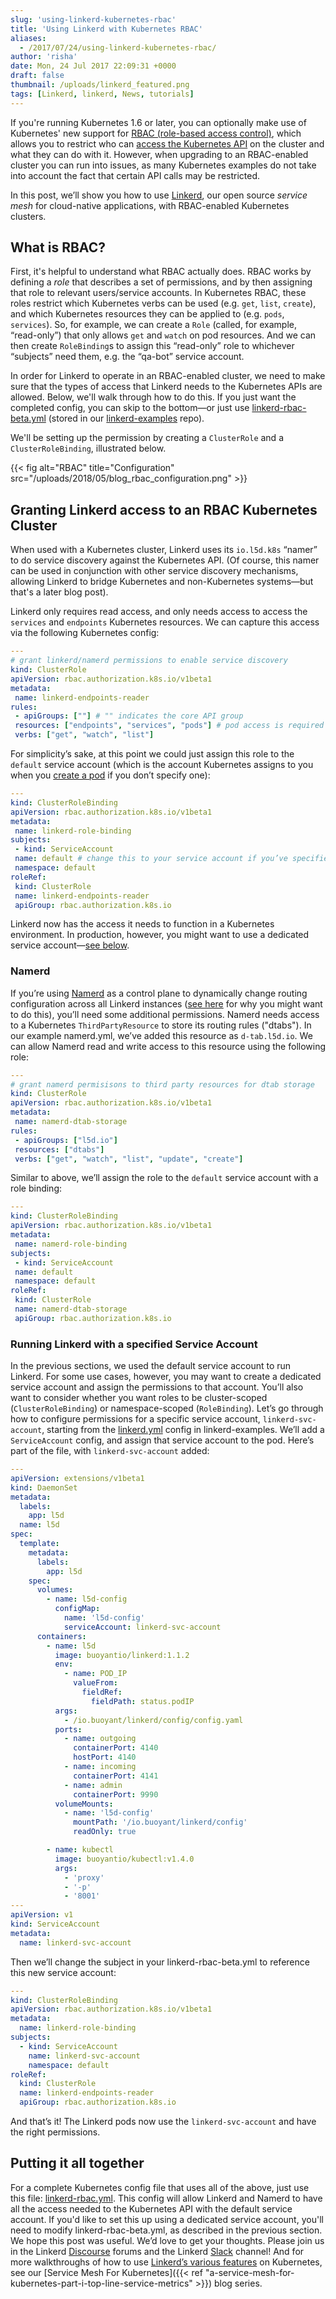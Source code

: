 ```yaml
---
slug: 'using-linkerd-kubernetes-rbac'
title: 'Using Linkerd with Kubernetes RBAC'
aliases:
  - /2017/07/24/using-linkerd-kubernetes-rbac/
author: 'risha'
date: Mon, 24 Jul 2017 22:09:31 +0000
draft: false
thumbnail: /uploads/linkerd_featured.png
tags: [Linkerd, linkerd, News, tutorials]
---
```


If you're running Kubernetes 1.6 or later, you can optionally make use of Kubernetes' new support for [RBAC (role-based access control)](https://kubernetes.io/blog/2017/04/rbac-support-in-kubernetes/), which allows you to restrict who can [access the Kubernetes API](https://kubernetes.io/docs/admin/accessing-the-api/) on the cluster and what they can do with it. However, when upgrading to an RBAC-enabled cluster you can run into issues, as many Kubernetes examples do not take into account the fact that certain API calls may be restricted.

In this post, we’ll show you how to use [Linkerd](https://linkerd.io), our open source _service mesh_ for cloud-native applications, with RBAC-enabled Kubernetes clusters.

## What is RBAC?

First, it's helpful to understand what RBAC actually does. RBAC works by defining a _role_ that describes a set of permissions, and by then assigning that role to relevant users/service accounts. In Kubernetes RBAC, these roles restrict which Kubernetes verbs can be used (e.g. `get`, `list`, `create`), and which Kubernetes resources they can be applied to (e.g. `pods`, `services`). So, for example, we can create a `Role` (called, for example, “read-only”) that only allows `get` and `watch` on pod resources. And we can then create `RoleBinding`s to assign this “read-only” role to whichever “subjects” need them, e.g. the “qa-bot” service account.

In order for Linkerd to operate in an RBAC-enabled cluster, we need to make sure that the types of access that Linkerd needs to the Kubernetes APIs are allowed. Below, we'll walk through how to do this. If you just want the completed config, you can skip to the bottom—or just use [linkerd-rbac-beta.yml][linkerd-rbac] (stored in our [linkerd-examples][linkerd-example] repo).

We'll be setting up the permission by creating a `ClusterRole` and a `ClusterRoleBinding`, illustrated below.

{{< fig
  alt="RBAC"
  title="Configuration"
  src="/uploads/2018/05/blog_rbac_configuration.png" >}}

## Granting Linkerd access to an RBAC Kubernetes Cluster

When used with a Kubernetes cluster, Linkerd uses its `io.l5d.k8s` “namer” to do service discovery against the Kubernetes API. (Of course, this namer can be used in conjunction with other service discovery mechanisms, allowing Linkerd to bridge Kubernetes and non-Kubernetes systems—but that's a later blog post).

Linkerd only requires read access, and only needs access to access the `services` and `endpoints` Kubernetes resources. We can capture this access via the following Kubernetes config:

```yml
---
# grant linkerd/namerd permissions to enable service discovery
kind: ClusterRole
apiVersion: rbac.authorization.k8s.io/v1beta1
metadata:
 name: linkerd-endpoints-reader
rules:
 - apiGroups: [""] # "" indicates the core API group
 resources: ["endpoints", "services", "pods"] # pod access is required for the *-legacy.yml examples in linkerd-examples
 verbs: ["get", "watch", "list"]
```

For simplicity’s sake, at this point we could just assign this role to the `default` service account (which is the account Kubernetes assigns to you when you [create a pod](https://kubernetes.io/docs/tasks/configure-pod-container/configure-service-account/) if you don’t specify one):

```yml
---
kind: ClusterRoleBinding
apiVersion: rbac.authorization.k8s.io/v1beta1
metadata:
 name: linkerd-role-binding
subjects:
 - kind: ServiceAccount
 name: default # change this to your service account if you’ve specified one
 namespace: default
roleRef:
 kind: ClusterRole
 name: linkerd-endpoints-reader
 apiGroup: rbac.authorization.k8s.io
```

Linkerd now has the access it needs to function in a Kubernetes environment. In production, however, you might want to use a dedicated service account—[see below](#running-linkerd-with-a-specified-service-account).

### Namerd

If you’re using [Namerd](https://github.com/linkerd/linkerd/blob/master/namerd/README.md) as a control plane to dynamically change routing configuration across all Linkerd instances ([see here](https://buoyant.io/2016/11/04/a-service-mesh-for-kubernetes-part-iv-continuous-deployment-via-traffic-shifting/) for why you might want to do this), you’ll need some additional permissions. Namerd needs access to a Kubernetes `ThirdPartyResource` to store its routing rules ("dtabs"). In our example namerd.yml, we’ve added this resource as `d-tab.l5d.io`. We can allow Namerd read and write access to this resource using the following role:

```yml
---
# grant namerd permisisons to third party resources for dtab storage
kind: ClusterRole
apiVersion: rbac.authorization.k8s.io/v1beta1
metadata:
 name: namerd-dtab-storage
rules:
 - apiGroups: ["l5d.io"]
 resources: ["dtabs"]
 verbs: ["get", "watch", "list", "update", "create"]
```

Similar to above, we’ll assign the role to the `default` service account with a role binding:

```yml
---
kind: ClusterRoleBinding
apiVersion: rbac.authorization.k8s.io/v1beta1
metadata:
 name: namerd-role-binding
subjects:
 - kind: ServiceAccount
 name: default
 namespace: default
roleRef:
 kind: ClusterRole
 name: namerd-dtab-storage
 apiGroup: rbac.authorization.k8s.io
```

### Running Linkerd with a specified Service Account

In the previous sections, we used the default service account to run Linkerd. For some use cases, however, you may want to create a dedicated service account and assign the permissions to that account. You’ll also want to consider whether you want roles to be cluster-scoped (`ClusterRoleBinding`) or namespace-scoped (`RoleBinding`). Let’s go through how to configure permissions for a specific service account, `linkerd-svc-account`, starting from the [linkerd.yml][daemonset] config in linkerd-examples. We’ll add a `ServiceAccount` config, and assign that service account to the pod. Here’s part of the file, with `linkerd-svc-account` added:

```yml
---
apiVersion: extensions/v1beta1
kind: DaemonSet
metadata:
  labels:
    app: l5d
  name: l5d
spec:
  template:
    metadata:
      labels:
        app: l5d
    spec:
      volumes:
        - name: l5d-config
          configMap:
            name: 'l5d-config'
            serviceAccount: linkerd-svc-account
      containers:
        - name: l5d
          image: buoyantio/linkerd:1.1.2
          env:
            - name: POD_IP
              valueFrom:
                fieldRef:
                  fieldPath: status.podIP
          args:
            - /io.buoyant/linkerd/config/config.yaml
          ports:
            - name: outgoing
              containerPort: 4140
              hostPort: 4140
            - name: incoming
              containerPort: 4141
            - name: admin
              containerPort: 9990
          volumeMounts:
            - name: 'l5d-config'
              mountPath: '/io.buoyant/linkerd/config'
              readOnly: true

        - name: kubectl
          image: buoyantio/kubectl:v1.4.0
          args:
            - 'proxy'
            - '-p'
            - '8001'
---
apiVersion: v1
kind: ServiceAccount
metadata:
  name: linkerd-svc-account
```

Then we’ll change the subject in your linkerd-rbac-beta.yml to reference this new service account:

```yml
---
kind: ClusterRoleBinding
apiVersion: rbac.authorization.k8s.io/v1beta1
metadata:
  name: linkerd-role-binding
subjects:
  - kind: ServiceAccount
    name: linkerd-svc-account
    namespace: default
roleRef:
  kind: ClusterRole
  name: linkerd-endpoints-reader
  apiGroup: rbac.authorization.k8s.io
```

And that’s it! The Linkerd pods now use the `linkerd-svc-account` and have the right permissions.

## Putting it all together

For a complete Kubernetes config file that uses all of the above, just use this file: [linkerd-rbac.yml][linkerd-rbac]. This config will allow Linkerd and Namerd to have all the access needed to the Kubernetes API with the default service account. If you'd like to set this up using a dedicated service account, you'll need to modify linkerd-rbac-beta.yml, as described in the previous section. We hope this post was useful. We’d love to get your thoughts. Please join us in the Linkerd [Discourse](https://discourse.linkerd.io/) forums and the Linkerd [Slack](https://slack.linkerd.io/) channel! And for more walkthroughs of how to use [Linkerd’s various features](https://linkerd.io/features/index.html) on Kubernetes, see our [Service Mesh For Kubernetes]({{< ref
"a-service-mesh-for-kubernetes-part-i-top-line-service-metrics" >}}) blog series.

[daemonset]: https://raw.githubusercontent.com/linkerd/linkerd-examples/master/k8s-daemonset/k8s/linkerd.yml
[linkerd-rbac]: https://github.com/linkerd/linkerd-examples/blob/master/k8s-daemonset/k8s/linkerd-rbac.yml
[linkerd-example]: https://github.com/linkerd/linkerd-examples/tree/master/k8s-daemonset
